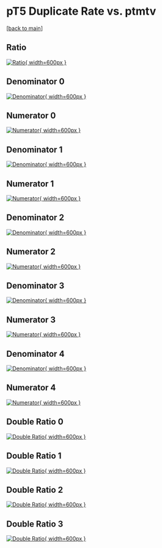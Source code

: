 # pT5 Duplicate Rate vs. ptmtv

[[back to main](./)]



## Ratio

[![Ratio](../mtv/var/pT5_duplrate_ptmtv.png){ width=600px }](../mtv/var/pT5_duplrate_ptmtv.pdf)

## Denominator 0

[![Denominator](../mtv/den/pT5_duplrate_ptmtv_den0.png){ width=600px }](../mtv/den/pT5_duplrate_ptmtv_den0.pdf)

## Numerator 0

[![Numerator](../mtv/num/pT5_duplrate_ptmtv_num0.png){ width=600px }](../mtv/num/pT5_duplrate_ptmtv_num0.pdf)

## Denominator 1

[![Denominator](../mtv/den/pT5_duplrate_ptmtv_den1.png){ width=600px }](../mtv/den/pT5_duplrate_ptmtv_den1.pdf)

## Numerator 1

[![Numerator](../mtv/num/pT5_duplrate_ptmtv_num1.png){ width=600px }](../mtv/num/pT5_duplrate_ptmtv_num1.pdf)

## Denominator 2

[![Denominator](../mtv/den/pT5_duplrate_ptmtv_den2.png){ width=600px }](../mtv/den/pT5_duplrate_ptmtv_den2.pdf)

## Numerator 2

[![Numerator](../mtv/num/pT5_duplrate_ptmtv_num2.png){ width=600px }](../mtv/num/pT5_duplrate_ptmtv_num2.pdf)

## Denominator 3

[![Denominator](../mtv/den/pT5_duplrate_ptmtv_den3.png){ width=600px }](../mtv/den/pT5_duplrate_ptmtv_den3.pdf)

## Numerator 3

[![Numerator](../mtv/num/pT5_duplrate_ptmtv_num3.png){ width=600px }](../mtv/num/pT5_duplrate_ptmtv_num3.pdf)

## Denominator 4

[![Denominator](../mtv/den/pT5_duplrate_ptmtv_den4.png){ width=600px }](../mtv/den/pT5_duplrate_ptmtv_den4.pdf)

## Numerator 4

[![Numerator](../mtv/num/pT5_duplrate_ptmtv_num4.png){ width=600px }](../mtv/num/pT5_duplrate_ptmtv_num4.pdf)

## Double Ratio 0

[![Double Ratio](../mtv/ratio/pT5_duplrate_ptmtv_ratio0.png){ width=600px }](../mtv/ratio/pT5_duplrate_ptmtv_ratio0.pdf)

## Double Ratio 1

[![Double Ratio](../mtv/ratio/pT5_duplrate_ptmtv_ratio1.png){ width=600px }](../mtv/ratio/pT5_duplrate_ptmtv_ratio1.pdf)

## Double Ratio 2

[![Double Ratio](../mtv/ratio/pT5_duplrate_ptmtv_ratio2.png){ width=600px }](../mtv/ratio/pT5_duplrate_ptmtv_ratio2.pdf)

## Double Ratio 3

[![Double Ratio](../mtv/ratio/pT5_duplrate_ptmtv_ratio3.png){ width=600px }](../mtv/ratio/pT5_duplrate_ptmtv_ratio3.pdf)

